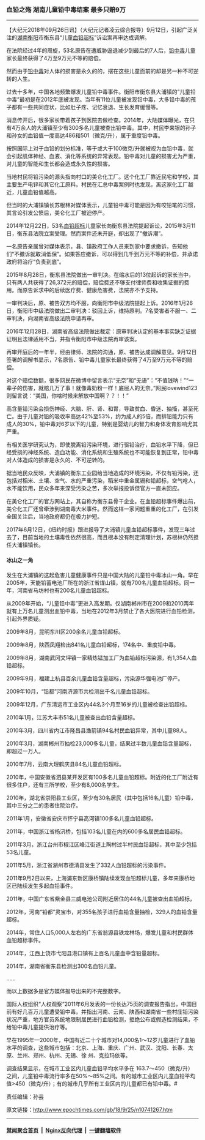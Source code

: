 ### 血铅之殇 湖南儿童铅中毒结案 最多只赔9万
------------------------

<p>【大纪元2018年09月26日讯】（大纪元记者凌云综合报导）9月12日，引起广泛关注的<a href="http://www.epochtimes.com/gb/tag/%E6%B9%96%E5%8D%97%E8%A1%A1%E9%98%B3.html">湖南衡阳</a>市衡东县“儿童<a href="http://www.epochtimes.com/gb/tag/%E8%A1%80%E9%93%85%E8%B6%85%E6%A0%87.html">血铅超标</a>”诉讼案再审达成调解。</p>
<p>在法院经过4年的周旋，53名原告在遭威胁逼退减少到最后的7人后，<a href="http://www.epochtimes.com/gb/tag/%E9%93%85%E4%B8%AD%E6%AF%92.html">铅中毒</a>儿童家长最终获得了4万至9万元不等的赔偿。</p>
<p>然而由于<a href="http://www.epochtimes.com/gb/tag/%E9%93%85%E4%B8%AD%E6%AF%92.html">铅中毒</a>对人体的损害是永久的的，摆在这些儿童面前的却是另一种不可逆转的人生。</p>
<p>过去十多年，中国各地频繁爆发儿童铅中毒事件。衡阳市衡东县大浦镇的“儿童铅中毒”最初是在2012年底被发现。当年有11位儿童被发现铅中毒，大多铅中毒的孩子都有一些共同症状，比如肚子疼、记忆衰退、生长发育缓慢等。</p>
<p>消息传开后，很多家长带着孩子到医院去做检查。2014年，大陆媒体曝光，在只有4万余人的大浦镇至少有300多名儿童被查出铅中毒。其中，村民李来银的孙子和孙女的血铅值一度高达486和501（微克/升），属于重度铅中毒。</p>
<p>按照国际上对于血铅的划分标准，等于或大于100微克/升就被视为血铅中毒，就会引起肌体神经、血液、消化等系统的异常表现。铅中毒对儿童的损害尤为严重，对儿童的智能和生长都会造成永久性的损害。</p>
<p>当地村民将铅污染的源头指向村口的美仑化工厂。这个化工厂靠近民宅和学校，其主要生产电锌和其它化工原料。村民在汇总中毒案例时也发现，离这家化工厂越近，儿童血铅值越高。</p>
<p>但当时的大浦镇镇长苏根林对媒体表示，儿童铅中毒可能是因为有咬铅笔的习惯，其言论引发公愤后，美仑化工厂被迫停产。</p>
<p>2014年12月22日，53名<a href="http://www.epochtimes.com/gb/tag/%E8%A1%80%E9%93%85%E8%B6%85%E6%A0%87.html">血铅超标</a>儿童家长向衡东县法院提起诉讼，2015年3月11日，衡东县法院立案受理。然而案件还未开庭，却出现了“撤诉潮”。</p>
<p>一名原告亲属曾对媒体表示，县、镇政府工作人员来到家中要求撤诉，告知他们“不撤诉就取消低保”。如果答应撤诉，可以得到几千到万元不等的补偿，并承诺政府将治疗“负责到底”。</p>
<p>2015年8月28日，衡东县法院做出一审判决。在缩水后的13位起诉的家长当中，只有两人共获得了26,372元的赔偿，赔偿费还不够支付律师费和收集证据的费用。而原告诉求中的后续医疗费、健康危害费，法院亦不予支持。</p>
<p>一审判决后，原、被告双方均不服，向衡阳市中级法院提起上诉。2016年1月26日，衡阳市中级法院做出二审判决：驳回上诉，维持原判。7名受害者不服一、二审判决，向湖南省高级法院申请再审。</p>
<p>2016年12月28日，湖南省高级法院做出裁定：原审判决认定的基本事实缺乏证据证明且法律适用不当，并指令衡阳市中级法院再审该案。</p>
<p>再审开庭后的一年半，经由律师、法院的沟通，原、被告达成调解意见。9月12日签署的调解书显示，7名原告、铅中毒儿童家长最终获得了4万至9万元不等的赔偿。</p>
<p>对这个赔偿数额，很多网民在微博中留言表示“无奈”和“无语”：“不值钱呐！”“一辈子的伤害，就赔几万了事！就像毒奶粉一样！底层人的无奈。”网民lovewind123则留言说：“美国，你啥时候来解放中国啊？？！！”</p>
<p>高含量铅污染会损伤神经、大脑、肝、肾、和胃，导致贫血、昏迷、抽搐，甚至死亡。由于儿童对铅的吸收率高达42%至53%，约为成人的5倍，而排铅能力只有成人的30%，铅中毒对6岁以下的儿童，特别是婴幼儿的智力和身体发育影响尤其严重。</p>
<p>有相关医学研究认为，即使脱离铅污染环境，进行驱铅治疗，血铅水平下降，但已经受损的神经系统、造血功能、消化系统和生殖系统也不可能恢复到正常，铅中毒对人体造成的损害是永久的、不可逆转的。</p>
<p>据当地民众反映，大浦镇的衡东工业园给当地造成的环境污染，不仅有铅污染，还包括对稻米、土壤、空气、水的严重污染，稻米中重金属镉和铅超标，空气呛人，水不能饮用，民众多年来深受污染之苦，多次举报投诉但官方一直未回应。</p>
<p>在美仑化工厂的官方网站上，其自称为衡东县骨干企业。在血铅超标事件爆出前，美仑化工厂还曾牵涉到湖南毒大米事件。然而这样一家问题重重的化工厂，在引发全国关注后，当地政府都仍在极力护短。</p>
<p>2017年6月12日，《纽约时报》跟进报导了大浦镇儿童血铅超标事件，发现三年过去了，目前当地的土壤毒性依然很高，而且根本没有制定清理计划，苏根林仍然担任大浦镇镇长。</p>
<h4>冰山之一角</h4>
<p>发生在大浦镇的这起危害儿童健康事件只是中国大陆的儿童铅中毒冰山一角。早在2005年，天能铅蓄电池厂所在的浙江省煤山镇，就有700名儿童血铅超标。同一年，河南省马坊村也有200名儿童血铅超标。</p>
<p>从2009年开始，“儿童铅中毒”更进入高发期。仅湖南郴州市在2009和2010两年就有上万名儿童测出血铅中毒，当地在2012年3月禁止了各大医院进行血铅检测，引起外界质疑。</p>
<p>2009年8月，昆明东川区200余名儿童血铅超标。</p>
<p>2009年8月，陕西凤翔检出841名儿童血铅超标，174名中、重度铅中毒。</p>
<p>2009年8月，湖南武冈文坪镇一家精炼锰加工厂为血铅超标污染源，有1,354人血铅超标。</p>
<p>2009年9月，福建上杭县百余儿童血铅含量超标，污染源华强电池厂停产。</p>
<p>2009年10月，“铅都”河南济源市共检测出千名儿童血铅超标。</p>
<p>2009年12月，广东清远市工业区内44名3个月至16岁的儿童被检查出铅超标。</p>
<p>2010年1月，江苏大丰市51名儿童被查出血铅含量超标。</p>
<p>2010年3月，四川省内江市隆昌县渔箭镇94名村民血铅异常，其中儿童88人。</p>
<p>2010年3月，湖南郴州市抽检23,000多名儿童，结果过半数儿童血铅含量超标，即超过一万人。</p>
<p>2010年7月，云南大理鹤庆县84名儿童血铅超标。</p>
<p>2010年，中国安徽省泗县某开发区有100多名儿童血铅超标。附近的化工厂附近有很多住户，还有三所学校，至少有8,000名学生。</p>
<p>2010年，湖北省崇阳县工业区，至少有30名居民（其中包括16名儿童）铅中毒，其中三分之二的患者住院治疗。</p>
<p>2011年1月，安徽省安庆市怀宁县高河镇100多名儿童血铅超标。</p>
<p>2011年，中国浙江省杨汛桥，包括103名儿童在内的600多名居民血铅超标。</p>
<p>2011年3月，浙江台州市椒江区峰江街道上陶村过半村民血铅超标，其中至少包括53名儿童。</p>
<p>2011年5月，浙江省湖州市德清县发生了332人血铅超标的污染事件。</p>
<p>2011年9月2日以来，上海浦东新区康桥镇陆续发现血铅超标儿童，多年来康桥地区已陆续发生多起血铅事件。</p>
<p>2011年，中国广东省紫金县三威电池公司附近居住的44名儿童被查出血铅超标，</p>
<p>2012年，河南“铅都”灵宝市，对355名孩子进行血铅含量抽检，329人的血铅含量超标。</p>
<p>2014年，常住人口5,000人左右的广东省翁源县铁龙林场，爆发儿童和村民群体血铅超标事件。<span class="Apple-converted-space"> </span></p>
<p>2014年，江西上饶市弋阳县港口镇有上百名儿童血中含铅量超标。</p>
<p>2014年，湖南省衡东县检测出300名血铅儿童。<span class="Apple-converted-space"> </span></p>
<p>……</p>
<p>而以上数据多是官方媒体报导出来的不完整数字。</p>
<p>国际人权组织“人权观察”2011年6月发表的一份长达75页的调查报告指出，中国目前有好几百万儿童遭受铅中毒。并指出河南、云南、陕西和湖南省一些村庄铅污染状况严重，地方官员系统地限制居民进行血铅检测，拒绝公布或假造检测结果，不给铅中毒儿童提供治疗等。</p>
<p>早在1995年—2000年，中国有近二十个城市对14,000名1～12岁儿童进行了血铅水平的调查，这些城市包括：北京、上海、重庆、广州、武汉、沈阳、长春、太原、兰州、郑州、杭州、无锡、徐 州、克拉玛依等。</p>
<p>调查结果显示，在城市工业区内儿童血铅平均水平多在 163.7～450（微克/升） 之间，儿童铅中毒流行率多在50%～85%之间。有的城市工业区内儿童血铅平均值&gt;450（微克/升）；有的城市几乎所有工业区内的儿童都已有铅中毒。#</p>
<p>责任编辑：孙芸</p>

原文链接：http://www.epochtimes.com/gb/18/9/25/n10741267.htm


------------------------
#### [禁闻聚合首页](https://github.com/gfw-breaker/banned-news/blob/master/README.md) &nbsp;|&nbsp; [Nginx反向代理](https://github.com/gfw-breaker/open-proxy/blob/master/README.md) &nbsp;|&nbsp; [一键翻墙软件](https://github.com/gfw-breaker/nogfw/blob/master/README.md)